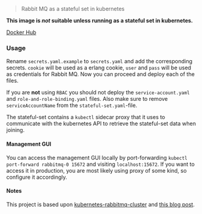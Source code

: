 > Rabbit MQ as a stateful set in kubernetes

__This image is _not_ suitable unless running as a stateful set in kubernetes.__

[Docker Hub](https://hub.docker.com/r/advinans/k8s-rabbitmq/)

### Usage

Rename `secrets.yaml.example` to `secrets.yaml` and add the corresponding secrets. `cookie` will be used as a erlang cookie, `user` and `pass` will be used as credentials for Rabbit MQ. Now you can proceed and deploy each of the files.

If you are __not__ using `RBAC` you should not deploy the `service-account.yaml` and `role-and-role-binding.yaml` files. Also make sure to remove `serviceAccountName` from the `stateful-set.yaml`-file.

The stateful-set contains a `kubectl` sidecar proxy that it uses to communicate with the kubernetes API to retrieve the stateful-set data when joining.

#### Management GUI
You can access the management GUI locally by port-forwarding `kubectl port-forward rabbitmq-0 15672` and visiting `localhost:15672`. If you want to access it in production, you are most likely using proxy of some kind, so configure it accordingly.

#### Notes
This project is based upon [kubernetes-rabbitmq-cluster](https://github.com/nanit/kubernetes-rabbitmq-cluster) and [this blog post](https://wesmorgan.svbtle.com/rabbitmq-cluster-on-kubernetes-with-statefulsets).